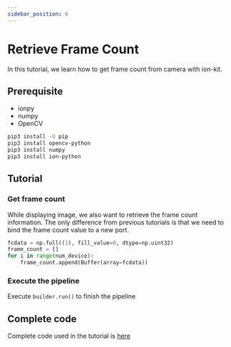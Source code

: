 ```yaml
---
sidebar_position: 6
---
```


# Retrieve Frame Count

In this tutorial, we learn how to get frame count from camera with ion-kit.

## Prerequisite

* ionpy 
* numpy
* OpenCV

```bash
pip3 install -U pip
pip3 install opencv-python
pip3 install numpy
pip3 install ion-python
```


## Tutorial

### Get frame count 

While displaying image, we also want to retrieve the frame count information. The only difference from previous tutorials is that we need to bind the frame count value to a new port.
```python
fcdata = np.full((1), fill_value=0, dtype=np.uint32)
frame_count = []
for i in range(num_device):
    frame_count.append(Buffer(array=fcdata))
```


### Execute the pipeline

Execute `builder.run()` to finish the pipeline


## Complete code

Complete code used in the tutorial is [here](https://github.com/Sensing-Dev/tutorials/blob/v23.11.01/python/tutorial1_display_2cam.py)